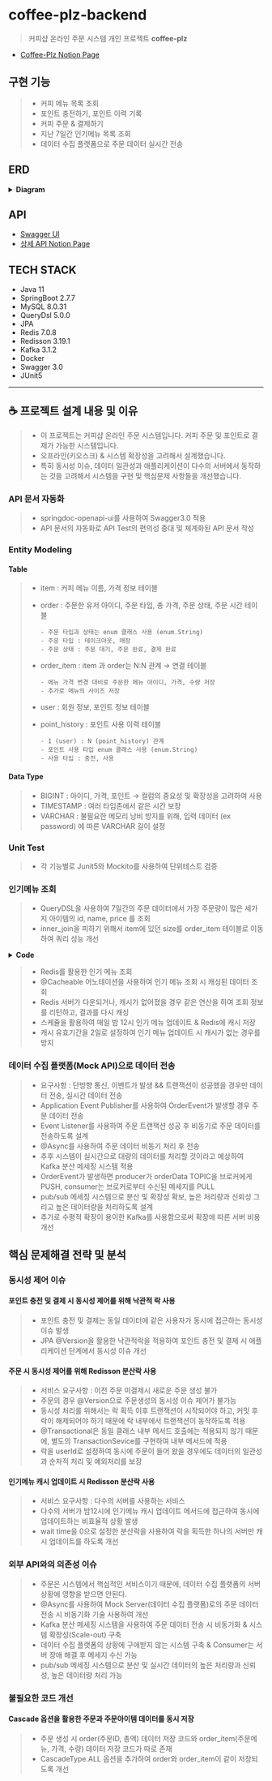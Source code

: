 # coffee-plz-backend
> 커피샵 온라인 주문 시스템 개인 프로젝트 **coffee-plz**
- [Coffee-Plz Notion Page](https://www.notion.so/coffee-plz-java11-backend-46f6d2efb26f45f39ec42010399f7728)

## 구현 기능
> * 커피 메뉴 목록 조회
> * 포인트 충전하기, 포인트 이력 기록
> * 커피 주문 & 결제하기
> * 지난 7일간 인기메뉴 목록 조회
> * 데이터 수집 플랫폼으로 주문 데이터 실시간 전송

## ERD
<details>
<summary><strong> Diagram </strong></summary>
<div markdown="1">       

![coffee_plz_erd](https://user-images.githubusercontent.com/113872320/217168702-03d1db0b-3aee-4932-87a7-f73034332697.png)

</div>
</details>

## API
- [Swagger UI](http://localhost:8080/swagger-ui/index.html)
- [상세 API Notion Page](https://amusing-child-e0e.notion.site/Coffee-Plz-API-84a27c008dc943409c70df9d6015275e)

## TECH STACK
- Java 11
- SpringBoot 2.7.7
- MySQL 8.0.31
- QueryDsl 5.0.0
- JPA
- Redis 7.0.8
- Redisson 3.19.1
- Kafka 3.1.2
- Docker
- Swagger 3.0
- JUnit5
---

## ☕️ 프로젝트 설계 내용 및 이유 
> - 이 프로젝트는 커피샵 온라인 주문 시스템입니다. 커피 주문 및 포인트로 결제가 가능한 시스템입니다. 
> - 오프라인(키오스크) & 시스템 확장성을 고려해서 설계했습니다.
> - 특히 동시성 이슈, 데이터 일관성과 애플리케이션이 다수의 서버에서 동작하는 것을 고려해서 시스템을 구현 및 핵심문제 사항들을 개선했습니다.
### API 문서 자동화
> - springdoc-openapi-ui를 사용하여 Swagger3.0 적용
> - API 문서의 자동화로 API Test의 편의성 증대 및 체계화된 API 문서 작성

### Entity Modeling

#### Table

> - item : 커피 메뉴 이름, 가격 정보 테이블
> - order : 주문한 유저 아이디, 주문 타입, 총 가격, 주문 상태, 주문 시간 테이블
> 
>       - 주문 타입과 상태는 enum 클래스 사용 (enum.String)
>       - 주문 타입 : 테이크아웃, 매장
>       - 주문 상태 : 주문 대기, 주문 완료, 결제 완료
>       
> - order_item : item 과 order는 N:N 관계 → 연결 테이블
> 
>       - 메뉴 가격 변경 대비로 주문한 메뉴 아이디, 가격, 수량 저장
>       - 추가로 메뉴의 사이즈 저장
>   
> - user : 회원 정보, 포인트 정보 테이블
> 
> - point_history : 포인트 사용 이력 테이블
> 
>       - 1 (user) : N (point_history) 관계
>       - 포인트 사용 타입 enum 클래스 사용 (enum.String)
>       - 사용 타입 : 충전, 사용

#### Data Type

> - BIGINT : 아이디, 가격, 포인트 → 컬럼의 중요성 및 확장성을 고려하여 사용
> - TIMESTAMP : 여러 타임존에서 같은 시간 보장
> - VARCHAR : 불필요한 메모리 낭비 방지를 위해, 입력 데이터 (ex password) 에 따른 VARCHAR 길이 설정

### Unit Test
> * 각 기능별로 Junit5와 Mockito를 사용하여 단위테스트 검증

### 인기메뉴 조회
> * QueryDSL을 사용하여 7일간의 주문 데이터에서 가장 주문량이 많은 세가지 아이템의 id, name, price 를 조회
> * inner_join을 피하기 위해서 item에 있던 size를 order_item 테이블로 이동하여 쿼리 성능 개선

<details>
<summary><strong> Code </strong></summary>
<div markdown="1">       

````java
public List<Long> favoriteItems() {
        LocalDate weekBefore = LocalDate.now().minusDays(7);
        LocalDate yesterday = LocalDate.now();

        return queryFactory.select(orderItem.item.id)
                .from(orderItem)
                .where(orderItem.createdAt.between(weekBefore.atStartOfDay(), yesterday.atStartOfDay()))
                .groupBy(orderItem.item.id)
                .orderBy(orderItem.quantity.sum().desc())
                .limit(3)
                .fetch();
    }
````
</div>
</details>
 
> * Redis를 활용한 인기 메뉴 조회
> * @Cacheable 어노테이션을 사용하여 인기 메뉴 조회 시 캐싱된 데이터 조회
> * Redis 서버가 다운되거나, 캐시가 없어졌을 경우 같은 연산을 하여 조회 정보를 리턴하고, 결과를 다시 캐싱
> * 스케쥴을 활용하여 매일 밤 12시 인기 메뉴 업데이트 & Redis에 캐시 저장
> * 캐시 유효기간을 2일로 설정하여 인기 메뉴 업데이트 시 캐시가 없는 경우를 방지

### 데이터 수집 플랫폼(Mock API)으로 데이터 전송
> * 요구사항 : 단방향 통신, 이벤트가 발생 && 트랜잭션이 성공했을 경우만 데이터 전송, 실시간 데이터 전송
> * Application Event Publisher를 사용하여 OrderEvent가 발생할 경우 주문 데이터 전송
> * Event Listener를 사용하여 주문 트랜잭션 성공 후 비동기로 주문 데이터를 전송하도록 설계
> * @Async를 사용하여 주문 데이터 비동기 처리 후 전송 
> * 추후 시스템이 실시간으로 대량의 데이터를 처리할 것이라고 예상하여 Kafka 분산 메세징 시스템 적용
> * OrderEvent가 발생하면 producer가 orderData TOPIC을 브로커에게 PUSH, consumer는 브로커로부터 수신된 메세지를 PULL
> * pub/sub 메세징 시스템으로 분산 및 확장성 확보, 높은 처리량과 신뢰성 그리고 높은 데이터량을 처리하도록 설계
> * 추가로 수평적 확장이 용이한 Kafka를 사용함으로써 확장에 따른 서버 비용 개선

## 핵심 문제해결 전략 및 분석
        
### 동시성 제어 이슈
#### 포인트 충전 및 결제 시 동시성 제어를 위해 낙관적 락 사용
> * 포인트 충전 및 결제는 동일 데이터에 같은 사용자가 동시에 접근하는 동시성 이슈 발생
> * JPA @Version을 활용한 낙관적락을 적용하여 포인트 충전 및 결제 시 애플리케이션 단계에서 동시성 이슈 개선
#### 주문 시 동시성 제어를 위해 Redisson 분산락 사용
> * 서비스 요구사항 : 이전 주문 미결제시 새로운 주문 생성 불가        
> * 주문의 경우 @Version으로 주문생성의 동시성 이슈 제어가 불가능
> * 동시성 처리를 위해서는 락 획득 이후 트랜잭션이 시작되어야 하고, 커밋 후 락이 해제되어야 하기 때문에 락 내부에서 트랜잭션이 동작하도록 적용
> * @Transactional은 동일 클래스 내부 메서드 호출에는 적용되지 않기 때문에, 별도의 TransactionSevice를 구현하여 내부 메서드에 적용 
> * 락을 userId로 설정하여 동시에 주문이 들어 왔을 경우에도 데이터의 일관성과 순차적 처리 및 예외처리를 보장
#### 인기메뉴 캐시 업데이트 시 Redisson 분산락 사용
> * 서비스 요구사항 : 다수의 서버를 사용하는 서비스
> * 다수의 서버가 밤12시에 인기메뉴 캐시 업데이트 메서드에 접근하여 동시에 업데이트하는 비효율적 상황 발생
> * wait time을 0으로 설정한 분산락을 사용하여 락을 획득한 하나의 서버만 캐시 업데이트를 하도록 개선        
### 외부 API와의 의존성 이슈
> * 주문은 시스템에서 핵심적인 서비스이기 때문에, 데이터 수집 플랫폼의 서버 상황에 영향을 받으면 안된다.
> * @Async를 사용하여 Mock Server(데이터 수집 플랫폼)로의 주문 데이터 전송 시 비동기화 기술 사용하여 개선
> * Kafka 분산 메세징 시스템을 사용하여 주문 데이터 전송 시 비동기화 & 시스템 확장성(Scale-out) 구축
> * 데이터 수집 플랫폼의 상황에 구애받지 않는 시스템 구축 & Consumer는 서버 장애 해결 후 메세지 수신 가능
> * pub/sub 메세징 시스템으로 분산 및 실시간 데이터의 높은 처리량과 신뢰성, 높은 데이터량 처리 가능
### 불필요한 코드 개선
#### Cascade 옵션을 활용한 주문과 주문아이템 데이터를 동시 저장
> * 주문 생성 시 order(주문ID, 총액) 데이터 저장 코드와 order_item(주문메뉴, 가격, 수량) 데이터 저장 코드가 따로 존재
> * CascadeType.ALL 옵션을 추가하여 order와 order_item이 같이 저장되도록 개선
